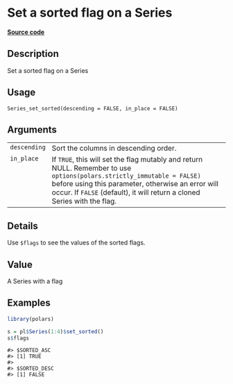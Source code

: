 

# Set a sorted flag on a Series

[**Source code**](https://github.com/pola-rs/r-polars/tree/main/R/series__series.R#L816)

## Description

Set a sorted flag on a Series

## Usage

<pre><code class='language-R'>Series_set_sorted(descending = FALSE, in_place = FALSE)
</code></pre>

## Arguments

<table>
<tr>
<td style="white-space: nowrap; font-family: monospace; vertical-align: top">
<code id="Series_set_sorted_:_descending">descending</code>
</td>
<td>
Sort the columns in descending order.
</td>
</tr>
<tr>
<td style="white-space: nowrap; font-family: monospace; vertical-align: top">
<code id="Series_set_sorted_:_in_place">in_place</code>
</td>
<td>
If <code>TRUE</code>, this will set the flag mutably and return NULL.
Remember to use <code>options(polars.strictly_immutable = FALSE)</code>
before using this parameter, otherwise an error will occur. If
<code>FALSE</code> (default), it will return a cloned Series with the
flag.
</td>
</tr>
</table>

## Details

Use <code>$flags</code> to see the values of the sorted flags.

## Value

A Series with a flag

## Examples

``` r
library(polars)

s = pl$Series(1:4)$set_sorted()
s$flags
```

    #> $SORTED_ASC
    #> [1] TRUE
    #> 
    #> $SORTED_DESC
    #> [1] FALSE
